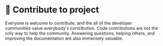 # 🤝 Contribute to project

Everyone is welcome to contribute, and the all of the developer communities value 
everybody's contribution. Code contributions are not the only way to help the community.
Answering questions, helping others, and improving the documentation are also immensely valuable.
